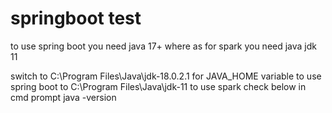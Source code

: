 # springboot test

to use spring boot you need java 17+ 
where as for spark you need java jdk  11

switch to C:\Program Files\Java\jdk-18.0.2.1 for JAVA_HOME variable to use spring boot
to C:\Program Files\Java\jdk-11 to use spark
check below in cmd prompt
java -version
